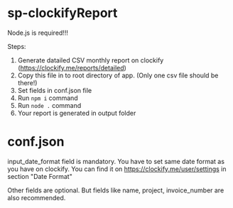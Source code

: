 # sp-clockifyReport

Node.js is required!!!

Steps:
1. Generate datailed CSV monthly report on clockify (https://clockify.me/reports/detailed)
2. Copy this file in to root directory of app. (Only one csv file should be there!)
3. Set fields in conf.json file
4. Run `npm i` command
5. Run `node .` command
6. Your report is generated in output folder


# conf.json
input_date_format field is mandatory. You have to set same date format as you have on clockify. 
You can find it on https://clockify.me/user/settings in section "Date Format"

Other fields are optional. But fields like name, project, invoice_number are also recommended.